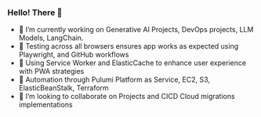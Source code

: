 ### Hello! There 👋

- 🔭 I’m currently working on Generative AI Projects, DevOps projects, LLM Models, LangChain.
- 🔭 Testing across all browsers ensures app works as expected using Playwright, and GitHub workflows
- 🔭 Using Service Worker and ElasticCache to enhance user experience with PWA strategies
- 🔭 Automation through Pulumi Platform as Service, EC2, S3, ElasticBeanStalk, Terraform
- 👯 I’m looking to collaborate on Projects and CICD Cloud migrations implementations


<!--
**sierratrading/sierratrading** is a ✨ _special_ ✨ repository because its `README.md` (this file) appears on your GitHub profile.

Here are some ideas to get you started:

- 🔭 I’m currently working on ...
- 🌱 I’m currently learning ...
- 👯 I’m looking to collaborate on ...
- 🤔 I’m looking for help with ...
- 💬 Ask me about ...
- 📫 How to reach me: ...
- 😄 Pronouns: ...
- ⚡ Fun fact: ...
-->
